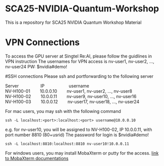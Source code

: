 # SCA25-NVIDIA-Quantum-Workshop
This is a repository for SCA25 NVIDIA Quantum Workshop Material

# VPN Connections
To access the GPU server at Singtel Re:AI, please follow the guidlines in VPN instruction
The usernames for VPN access is nv-user1, nv-user2, ..., nv-user24
PW: $nvidia#demo!

#SSH connections
Please ssh and portforwarding to the following server

Server $~~~~~~~~~~~~~~~~$ IP $~~~~~~~~~~~~~~~~~~$ username   
NV-H100-01 $~~~~~~$ 10.0.0.10 $~~~~~~$ nv-user1, nv-user2, ..., nv-user8  
NV-H100-02 $~~~~~~$ 10.0.0.11 $~~~~~~$ nv-user9, nv-user10, ..., nv-user16  
NV-H100-03 $~~~~~~$ 10.0.0.12 $~~~~~~$ nv-user17, nv-user18, ..., nv-user24  

For mac users, you may ssh with the following command 

```
ssh -L localhost:<port>:localhost:<port> username@10.0.0.10
```
e.g. for nv-user10, you will be assigned to NV-H100-02, IP 10.0.0.11, with port number 8810 (80+usrid)
The password for login is $nvidia#demo!
```
ssh -L localhost:8810:localhost:8810 nv-user10!10.0.0.11
```

For windows users, you may install MobaXterm or putty for the access. 
[link to MobaXterm documentations](https://mobaxterm.mobatek.net/documentation.html#2_1_5)

